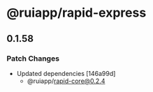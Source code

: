 # @ruiapp/rapid-express

## 0.1.58

### Patch Changes

- Updated dependencies [146a99d]
  - @ruiapp/rapid-core@0.2.4
